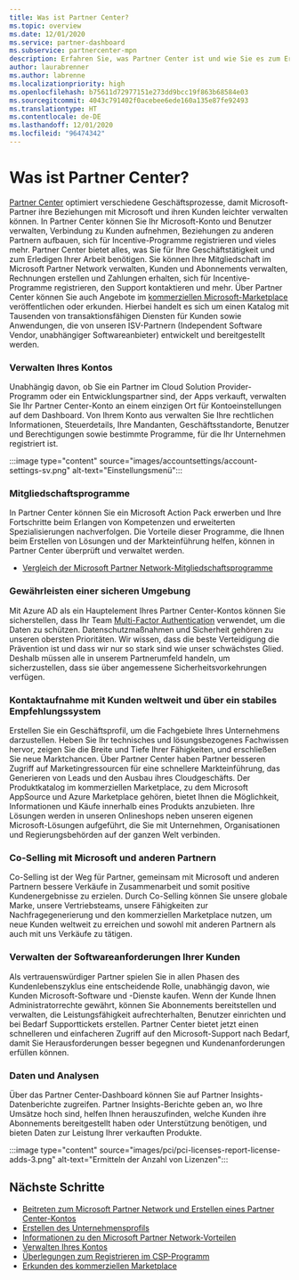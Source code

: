 ```yaml
---
title: Was ist Partner Center?
ms.topic: overview
ms.date: 12/01/2020
ms.service: partner-dashboard
ms.subservice: partnercenter-mpn
description: Erfahren Sie, was Partner Center ist und wie Sie es zum Erweitern Ihres Geschäfts verwenden können.
author: laurabrenner
ms.author: labrenne
ms.localizationpriority: high
ms.openlocfilehash: b75611d72977151e273dd9bcc19f863b68584e03
ms.sourcegitcommit: 4043c791402f0acebee6ede160a135e87fe92493
ms.translationtype: HT
ms.contentlocale: de-DE
ms.lasthandoff: 12/01/2020
ms.locfileid: "96474342"
---
```

# <a name="what-is-partner-center"></a>Was ist Partner Center?

[Partner Center](https://partner.microsoft.com/dashboard/home) optimiert verschiedene Geschäftsprozesse, damit Microsoft-Partner ihre Beziehungen mit Microsoft und ihren Kunden leichter verwalten können.   In Partner Center können Sie Ihr Microsoft-Konto und Benutzer verwalten, Verbindung zu Kunden aufnehmen, Beziehungen zu anderen Partnern aufbauen, sich für Incentive-Programme registrieren und vieles mehr. Partner Center bietet alles, was Sie für Ihre Geschäftstätigkeit und zum Erledigen Ihrer Arbeit benötigen. Sie können Ihre Mitgliedschaft im Microsoft Partner Network verwalten, Kunden und Abonnements verwalten, Rechnungen erstellen und Zahlungen erhalten, sich für Incentive-Programme registrieren, den Support kontaktieren und mehr. Über Partner Center können Sie auch Angebote im [kommerziellen Microsoft-Marketplace](/azure/marketplace) veröffentlichen oder erkunden. Hierbei handelt es sich um einen Katalog mit Tausenden von transaktionsfähigen Diensten für Kunden sowie Anwendungen, die von unseren ISV-Partnern (Independent Software Vendor, unabhängiger Softwareanbieter) entwickelt und bereitgestellt werden.

### <a name="manage-your-account"></a>Verwalten Ihres Kontos

Unabhängig davon, ob Sie ein Partner im Cloud Solution Provider-Programm oder ein Entwicklungspartner sind, der Apps verkauft, verwalten Sie Ihr Partner Center-Konto an einem einzigen Ort für Kontoeinstellungen auf dem Dashboard.  Von Ihrem Konto aus verwalten Sie Ihre rechtlichen Informationen, Steuerdetails, Ihre Mandanten, Geschäftsstandorte, Benutzer und Berechtigungen sowie bestimmte Programme, für die Ihr Unternehmen registriert ist. 

:::image type="content" source="images/accountsettings/account-settings-sv.png" alt-text="Einstellungsmenü":::


### <a name="membership-programs"></a>Mitgliedschaftsprogramme

In Partner Center können Sie ein Microsoft Action Pack erwerben und Ihre Fortschritte beim Erlangen von Kompetenzen und erweiterten Spezialisierungen nachverfolgen. Die Vorteile dieser Programme, die Ihnen beim Erstellen von Lösungen und der Markteinführung helfen, können in Partner Center überprüft und verwaltet werden.

- [Vergleich der Microsoft Partner Network-Mitgliedschaftsprogramme](https://partner.microsoft.com/membership/compare-offers) 


### <a name="maintain-a-secure-environment"></a>Gewährleisten einer sicheren Umgebung

Mit Azure AD als ein Hauptelement Ihres Partner Center-Kontos können Sie sicherstellen, dass Ihr Team [Multi-Factor Authentication](partner-security-requirements-mandating-mfa.md) verwendet, um die Daten zu schützen. Datenschutzmaßnahmen und Sicherheit gehören zu unseren obersten Prioritäten. Wir wissen, dass die beste Verteidigung die Prävention ist und dass wir nur so stark sind wie unser schwächstes Glied. Deshalb müssen alle in unserem Partnerumfeld handeln, um sicherzustellen, dass sie über angemessene Sicherheitsvorkehrungen verfügen.

### <a name="connect-with-customers-globally-and-through-a-robust-referral-system"></a>Kontaktaufnahme mit Kunden weltweit und über ein stabiles Empfehlungssystem

Erstellen Sie ein Geschäftsprofil, um die Fachgebiete Ihres Unternehmens darzustellen. Heben Sie Ihr technisches und lösungsbezogenes Fachwissen hervor, zeigen Sie die Breite und Tiefe Ihrer Fähigkeiten, und erschließen Sie neue Marktchancen. Über Partner Center haben Partner besseren Zugriff auf Marketingressourcen für eine schnellere Markteinführung, das Generieren von Leads und den Ausbau ihres Cloudgeschäfts. Der Produktkatalog im kommerziellen Marketplace, zu dem Microsoft AppSource und Azure Marketplace gehören, bietet Ihnen die Möglichkeit, Informationen und Käufe innerhalb eines Produkts anzubieten. Ihre Lösungen werden in unseren Onlineshops neben unseren eigenen Microsoft-Lösungen aufgeführt, die Sie mit Unternehmen, Organisationen und Regierungsbehörden auf der ganzen Welt verbinden.

### <a name="co-sell-with-microsoft-and-other-partners"></a>Co-Selling mit Microsoft und anderen Partnern

Co-Selling ist der Weg für Partner, gemeinsam mit Microsoft und anderen Partnern bessere Verkäufe in Zusammenarbeit und somit positive Kundenergebnisse zu erzielen.  Durch Co-Selling können Sie unsere globale Marke, unsere Vertriebsteams, unsere Fähigkeiten zur Nachfragegenerierung und den kommerziellen Marketplace nutzen, um neue Kunden weltweit zu erreichen und sowohl mit anderen Partnern als auch mit uns Verkäufe zu tätigen.

### <a name="manage-your-customers-software-needs"></a>Verwalten der Softwareanforderungen Ihrer Kunden

Als vertrauenswürdiger Partner spielen Sie in allen Phasen des Kundenlebenszyklus eine entscheidende Rolle, unabhängig davon, wie Kunden Microsoft-Software und -Dienste kaufen. Wenn der Kunde Ihnen Administratorrechte gewährt, können Sie Abonnements bereitstellen und verwalten, die Leistungsfähigkeit aufrechterhalten, Benutzer einrichten und bei Bedarf Supporttickets erstellen. Partner Center bietet jetzt einen schnelleren und einfacheren Zugriff auf den Microsoft-Support nach Bedarf, damit Sie Herausforderungen besser begegnen und Kundenanforderungen erfüllen können.

### <a name="data-and-analytics"></a>Daten und Analysen

Über das Partner Center-Dashboard können Sie auf Partner Insights-Datenberichte zugreifen. Partner Insights-Berichte geben an, wo Ihre Umsätze hoch sind, helfen Ihnen herauszufinden, welche Kunden ihre Abonnements bereitgestellt haben oder Unterstützung benötigen, und bieten Daten zur Leistung Ihrer verkauften Produkte.

:::image type="content" source="images/pci/pci-licenses-report-license-adds-3.png" alt-text="Ermitteln der Anzahl von Lizenzen":::


## <a name="next-steps"></a>Nächste Schritte

- [Beitreten zum Microsoft Partner Network und Erstellen eines Partner Center-Kontos](mpn-create-a-partner-center-account.md)
- [Erstellen des Unternehmensprofils](create-a-marketing-profile.md)
- [Informationen zu den Microsoft Partner Network-Vorteilen](mpn-find-benefits.md)
- [Verwalten Ihres Kontos](partner-center-account-setup.md)
- [Überlegungen zum Registrieren im CSP-Programm](csp-overview.md)
- [Erkunden des kommerziellen Marketplace](csp-commercial-marketplace-overview.md)

